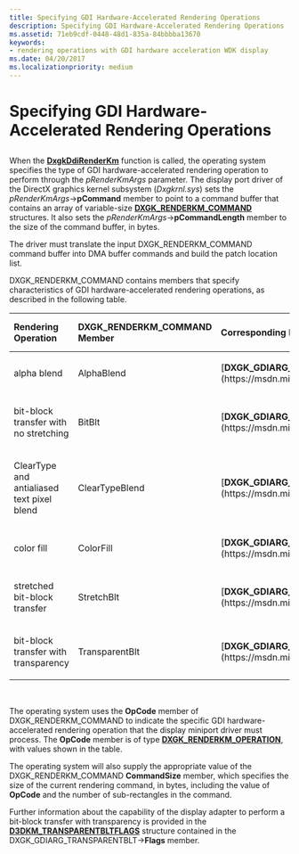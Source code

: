 ```yaml
---
title: Specifying GDI Hardware-Accelerated Rendering Operations
description: Specifying GDI Hardware-Accelerated Rendering Operations
ms.assetid: 71eb9cdf-0448-48d1-835a-84bbbba13670
keywords:
- rendering operations with GDI hardware acceleration WDK display
ms.date: 04/20/2017
ms.localizationpriority: medium
---
```


# Specifying GDI Hardware-Accelerated Rendering Operations


## <span id="ddk_introduction_to_command_and_dma_buffers_gg"></span><span id="DDK_INTRODUCTION_TO_COMMAND_AND_DMA_BUFFERS_GG"></span>


When the [**DxgkDdiRenderKm**](https://msdn.microsoft.com/library/windows/hardware/ff559800) function is called, the operating system specifies the type of GDI hardware-accelerated rendering operation to perform through the *pRenderKmArgs* parameter. The display port driver of the DirectX graphics kernel subsystem (*Dxgkrnl.sys*) sets the *pRenderKmArgs*-&gt;**pCommand** member to point to a command buffer that contains an array of variable-size [**DXGK\_RENDERKM\_COMMAND**](https://msdn.microsoft.com/library/windows/hardware/ff562026) structures. It also sets the *pRenderKmArgs*-&gt;**pCommandLength** member to the size of the command buffer, in bytes.

The driver must translate the input DXGK\_RENDERKM\_COMMAND command buffer into DMA buffer commands and build the patch location list.

DXGK\_RENDERKM\_COMMAND contains members that specify characteristics of GDI hardware-accelerated rendering operations, as described in the following table.

<table>
<colgroup>
<col width="25%" />
<col width="25%" />
<col width="25%" />
<col width="25%" />
</colgroup>
<thead>
<tr class="header">
<th align="left">Rendering Operation</th>
<th align="left">DXGK_RENDERKM_COMMAND Member</th>
<th align="left">Corresponding DXGK_GDIARG_XXX Structure</th>
<th align="left">Corresponding DXGK_RENDERKM_OPERATION Value</th>
</tr>
</thead>
<tbody>
<tr class="odd">
<td align="left"><p>alpha blend</p></td>
<td align="left"><p>AlphaBlend</p></td>
<td align="left"><p>[<strong>DXGK_GDIARG_ALPHABLEND</strong>](https://msdn.microsoft.com/library/windows/hardware/ff561074)</p></td>
<td align="left"><p>DXGK_GDIOP_ALPHABLEND = 3</p></td>
</tr>
<tr class="even">
<td align="left"><p>bit-block transfer with no stretching</p></td>
<td align="left"><p>BitBlt</p></td>
<td align="left"><p>[<strong>DXGK_GDIARG_BITBLT</strong>](https://msdn.microsoft.com/library/windows/hardware/ff561079)</p></td>
<td align="left"><p>DXGK_GDIOP_BITBLT = 1</p></td>
</tr>
<tr class="odd">
<td align="left"><p>ClearType and antialiased text pixel blend</p></td>
<td align="left"><p>ClearTypeBlend</p></td>
<td align="left"><p>[<strong>DXGK_GDIARG_CLEARTYPEBLEND</strong>](https://msdn.microsoft.com/library/windows/hardware/ff561082)</p></td>
<td align="left"><p>DXGK_GDIOP_CLEARTYPEBLEND = 7</p></td>
</tr>
<tr class="even">
<td align="left"><p>color fill</p></td>
<td align="left"><p>ColorFill</p></td>
<td align="left"><p>[<strong>DXGK_GDIARG_COLORFILL</strong>](https://msdn.microsoft.com/library/windows/hardware/ff561083)</p></td>
<td align="left"><p>DXGK_GDIOP_COLORFILL = 2</p></td>
</tr>
<tr class="odd">
<td align="left"><p>stretched bit-block transfer</p></td>
<td align="left"><p>StretchBlt</p></td>
<td align="left"><p>[<strong>DXGK_GDIARG_STRETCHBLT</strong>](https://msdn.microsoft.com/library/windows/hardware/ff561089)</p></td>
<td align="left"><p>DXGK_GDIOP_STRETCHBLT = 4</p></td>
</tr>
<tr class="even">
<td align="left"><p>bit-block transfer with transparency</p></td>
<td align="left"><p>TransparentBlt</p></td>
<td align="left"><p>[<strong>DXGK_GDIARG_TRANSPARENTBLT</strong>](https://msdn.microsoft.com/library/windows/hardware/ff561091)</p></td>
<td align="left"><p>DXGK_GDIOP_TRANSPARENTBLT = 6</p></td>
</tr>
</tbody>
</table>

 

The operating system uses the **OpCode** member of DXGK\_RENDERKM\_COMMAND to indicate the specific GDI hardware-accelerated rendering operation that the display miniport driver must process. The **OpCode** member is of type [**DXGK\_RENDERKM\_OPERATION**](https://msdn.microsoft.com/library/windows/hardware/ff562029), with values shown in the table.

The operating system will also supply the appropriate value of the DXGK\_RENDERKM\_COMMAND **CommandSize** member, which specifies the size of the current rendering command, in bytes, including the value of **OpCode** and the number of sub-rectangles in the command.

Further information about the capability of the display adapter to perform a bit-block transfer with transparency is provided in the [**D3DKM\_TRANSPARENTBLTFLAGS**](https://msdn.microsoft.com/library/windows/hardware/ff548468) structure contained in the DXGK\_GDIARG\_TRANSPARENTBLT-&gt;**Flags** member.

 

 





